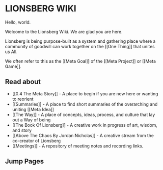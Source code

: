 # LIONSBERG WIKI

Hello, world.

Welcome to the Lionsberg Wiki. We are glad you are here. 

Lionsberg is being purpose-built as a system and gathering place where a community of goodwill can work together on the [[One Thing]] that unites us All. 

We often refer to this as the [[Meta Goal]] of the [[Meta Project]] or [[Meta Game]]. 

## Read about 
- [[0.4 The Meta Story]] - A place to begin if you are new here or wanting to reorient
- [[Summaries]] - A place to find short summaries of the overarching and uniting [[Meta Idea]] 
- [[The Way]] - A place of concepts, ideas, process, and culture that lay out a Way of being
- [[The Book Of Lionsberg]] - A creative work in progress of art, wisdom, and story
- [[Above The Chaos By Jordan Nicholas]] - A creative stream from the co-creator of Lionsberg
- [[Meetings]] - A repository of meeting notes and recording links. 




## Jump Pages



